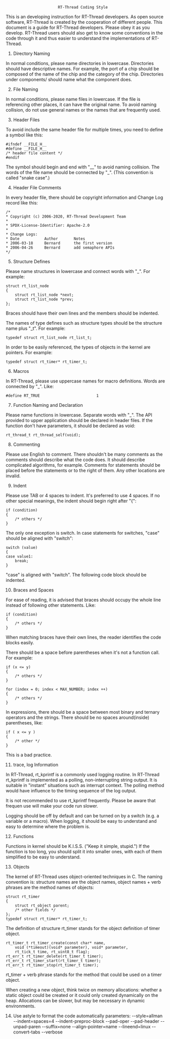                            RT-Thread Coding Style

This is an developing instruction for RT-Thread developers. As open source
software, RT-Thread is created by the cooperation of different people. This
document is a guide for RT-Thread developers. Please obey it as you develop.
RT-Thread users should also get to know some conventions in the code through it
and thus easier to understand the implementations of RT-Thread.


1. Directory Naming

In normal conditions, please name directories in lowercase. Directories should
have descriptive names. For example, the port of a chip should be composed of
the name of the chip and the category of the chip. Directories under components/
should name what the component does.


2. File Naming

In normal conditions, please name files in lowercase. If the file is
referencing other places, it can have the original name. To avoid naming
collision, do not use general names or the names that are frequently used.


3. Header Files

To avoid include the same header file for multiple times, you need to define a
symbol like this:

    #ifndef __FILE_H__
    #define __FILE_H__
    /* header file content */
    #endif

The symbol should begin and end with "__" to avoid naming collision. The words
of the file name should be connected by "_". (This convention is called "snake case".)


4. Header File Comments

In every header file, there should be copyright information and Change Log
record like this:

    /*
    * Copyright (c) 2006-2020, RT-Thread Development Team
    *
    * SPDX-License-Identifier: Apache-2.0
    *
    * Change Logs:
    * Date           Author       Notes
    * 2006-03-18     Bernard      the first version
    * 2006-04-26     Bernard      add semaphore APIs
    */

5. Structure Defines

Please name structures in lowercase and connect words with "_". For example:

    struct rt_list_node
    {
        struct rt_list_node *next;
        struct rt_list_node *prev;
    };

Braces should have their own lines and the members should be indented.

The names of type defines such as structure types should be the structure name
plus "_t". For example:

    typedef struct rt_list_node rt_list_t;


In order to be easily referenced, the types of objects in the kernel are pointers. For
example:

    typedef struct rt_timer* rt_timer_t;


6. Macros

In RT-Thread, please use uppercase names for macro definitions. Words are
connected by "_". Like:

    #define RT_TRUE                         1


7. Function Naming and Declaration

Please name functions in lowercase. Separate words with "_". The API provided to
upper application should be declared in header files. If the function don't have
parameters, it should be declared as void:

    rt_thread_t rt_thread_self(void);


8. Commenting

Please use English to comment. There shouldn't be many comments as the
comments should describe what the code does. It should describe complicated
algorithms, for example. Comments for statements should be placed before the
statements or to the right of them. Any other locations are invalid.


9. Indent

Please use TAB or 4 spaces to indent. It's preferred to use 4 spaces. If no
other special meanings, the indent should begin right after "{":

    if (condition)
    {
        /* others */
    }

The only one exception is switch. In case statements for switches, "case" should be
aligned with "switch":

    switch (value)
    {
    case value1:
        break;
    }

"case" is aligned with "switch". The following code block should be indented.


10. Braces and Spaces

For ease of reading, it is advised that braces should occupy the whole line
instead of following other statements. Like:

    if (condition)
    {
        /* others */
    }

When matching braces have their own lines, the reader identifies the code
blocks easily.

There should be a space before parentheses when it's not a function call. For
example:

    if (x <= y)
    {
        /* others */
    }

    for (index = 0; index < MAX_NUMBER; index ++)
    {
        /* others */
    }

In expressions, there should be a space between most binary and ternary
operators and the strings. There should be no spaces around(inside) parentheses, like:

    if ( x <= y )
    {
        /* other */
    }

This is a bad practice.


11. trace, log Information

In RT-Thread, rt_kprintf is a commonly used logging routine. In RT-Thread
rt_kprintf is implemented as a polling, non-interrupting string output. It is
suitable in "instant" situations such as interrupt context. The polling method
would have influence to the timing sequence of the log output.

It is not recommended to use rt_kprintf frequently. Please be aware that frequen
use will make your code run slower.

Logging should be off by default and can be turned on by a switch (e.g. a
variable or a macro). When logging, it should be easy to understand and easy to
determine where the problem is.


12. Functions

Functions in kernel should be K.I.S.S. ("Keep it simple, stupid.") If the function
is too long, you should split it into smaller ones, with each of them simplified to
be easy to understand.


13. Objects

The kernel of RT-Thread uses object-oriented techniques in C. The naming convention
is: structure names are the object names, object names + verb phrases are the
method names of objects:

    struct rt_timer
    {
        struct rt_object parent;
        /* other fields */
    };
    typedef struct rt_timer* rt_timer_t;

The definition of structure rt_timer stands for the object definition of timer
object.

    rt_timer_t rt_timer_create(const char* name,
        void (*timeout)(void* parameter), void* parameter,
        rt_tick_t time, rt_uint8_t flag);
    rt_err_t rt_timer_delete(rt_timer_t timer);
    rt_err_t rt_timer_start(rt_timer_t timer);
    rt_err_t rt_timer_stop(rt_timer_t timer);

rt_timer + verb phrase stands for the method that could be used on a timer object.

When creating a new object, think twice on memory allocations: whether a static
object could be created or it could only created dynamically on the heap. Allocations
can be slower, but may be necessary in dynamic environments.

14. Use astyle to format the code automatically
parameters: --style=allman
            --indent=spaces=4
            --indent-preproc-block
            --pad-oper
            --pad-header
            --unpad-paren
            --suffix=none
            --align-pointer=name
            --lineend=linux
            --convert-tabs
            --verbose

